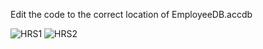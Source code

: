 Edit the code to the correct location of EmployeeDB.accdb

![HRS1](https://github.com/RodrigoCortes2523/HR-System-Project/assets/160816144/bc7b6dc8-6ca1-4727-9404-d6be27bd1b3c)
![HRS2](https://github.com/RodrigoCortes2523/HR-System-Project/assets/160816144/f4f7c14b-5fb8-43fd-a066-3fe75faf6d93)
